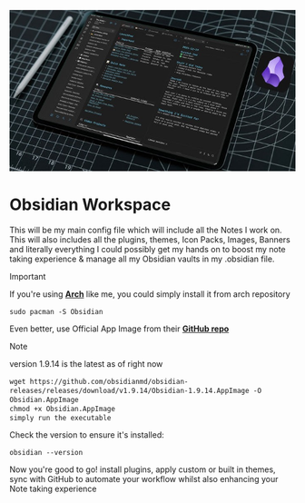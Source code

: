 ![Obsidian](/assets/banners/ObsidianBanner.jpg)
#  Obsidian Workspace 
This will be my main config file which will include all the Notes I work on. This will also includes all the plugins, themes, Icon Packs, Images, Banners and literally everything I could possibly get my hands on to  boost my note taking experience & manage all my Obsidian vaults in my .obsidian file.

> [!IMPORTANT]
If you're using [**Arch**](https://archlinux.org/) like me, you could simply install it from arch repository 

	sudo pacman -S Obsidian

Even better, use Official App Image from their [**GitHub repo**](https://github.com/obsidianmd/obsidian-releases/releases/tag/v1.9.14)  

> [!Note]
> version 1.9.14 is the latest as of right now 

```
wget https://github.com/obsidianmd/obsidian-releases/releases/download/v1.9.14/Obsidian-1.9.14.AppImage -O Obsidian.AppImage
chmod +x Obsidian.AppImage
simply run the executable
```
Check the version to ensure it's installed:

	obsidian --version
	
Now you're good to go! install plugins, apply custom or built in themes, sync with GitHub to automate your workflow whilst also enhancing your Note taking experience 
